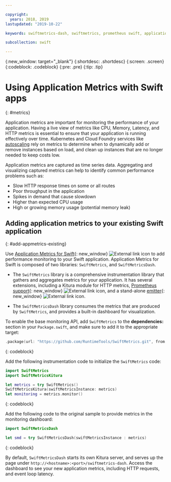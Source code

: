 ```yaml
---

copyright:
  years: 2018, 2019
lastupdated: "2019-10-22"

keywords: swiftmetrics-dash, swiftmetrics, prometheus swift, application metrics swift, swift performance, slow swift, swift dashboard, metris swift

subcollection: swift

---
```


{:new_window: target="_blank"}
{:shortdesc: .shortdesc}
{:screen: .screen}
{:codeblock: .codeblock}
{:pre: .pre}
{:tip: .tip}

# Using Application Metrics with Swift apps
{: #metrics}

Application metrics are important for monitoring the performance of your application. Having a live view of metrics like CPU, Memory, Latency, and HTTP metrics is essential to ensure that your application is running effectively over time. Kubernetes and Cloud Foundry services like [autoscaling](/docs/services/Auto-Scaling?topic=Auto-Scaling-get-started) rely on metrics to determine when to dynamically add or remove instances based on load, and clean up instances that are no longer needed to keep costs low.

Application metrics are captured as time series data. Aggregating and visualizing captured metrics can help to identify common performance problems such as:

* Slow HTTP response times on some or all routes
* Poor throughput in the application
* Spikes in demand that cause slowdown
* Higher than expected CPU usage
* High or growing memory usage (potential memory leak)

## Adding application metrics to your existing Swift application
{: #add-appmetrics-existing}

Use [Application Metrics for Swift](https://developer.ibm.com/swift/monitoring-diagnostics/application-metrics-for-swift/){: new_window} ![External link icon](../../icons/launch-glyph.svg "External link icon") to add performance monitoring to your Swift application. Application Metrics for Swift is composed of two libraries: `SwiftMetrics`, and `SwiftMetricsDash`.

* The `SwiftMetrics` library is a comprehensive instrumentation library that gathers and aggregates metrics for your application. It has several extensions, including a Kitura module for HTTP metrics, [Prometheus support](https://github.com/RuntimeTools/SwiftMetrics#prometheus-support){: new_window} ![External link icon](../../icons/launch-glyph.svg "External link icon"), and a stand-alone [emitter](https://github.com/RuntimeTools/SwiftMetrics#application-metrics-for-swift-agent){: new_window} ![External link icon](../../icons/launch-glyph.svg "External link icon").

* The `SwiftMetricsDash` library consumes the metrics that are produced by `SwiftMetrics`, and provides a built-in dashboard for visualization.

To enable the base monitoring API, add `SwiftMetrics` to the **dependencies:** section in your `Package.swift`, and make sure to add it to the appropriate target:
```swift
.package(url: "https://github.com/RuntimeTools/SwiftMetrics.git", from: "2.4.0")
```
{: codeblock}

Add the following instrumentation code to initialize the `SwiftMetrics` code:
```swift
import SwiftMetrics
import SwiftMetricsKitura

let metrics = try SwiftMetrics()
SwiftMetricsKitura(swiftMetricsInstance: metrics)
let monitoring = metrics.monitor()
```
{: codeblock}

Add the following code to the original sample to provide metrics in the monitoring dashboard:
```swift
import SwiftMetricsDash

let smd = try SwiftMetricsDash(swiftMetricsInstance : metrics)
```  
{: codeblock}

By default, `SwiftMetricsDash` starts its own Kitura server, and serves up the page under `http://<hostname>:<port>/swiftmetrics-dash`. Access the dashboard to see your new application metrics, including HTTP requests, and event loop latency.

